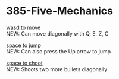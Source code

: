 # 385-Five-Mechanics

[wasd to move](https://awesomeedl.github.io/385-Five-Mechanics/wasd)  
NEW: Can move diagonally with Q, E, Z, C  

[space to jump](https://awesomeedl.github.io/385-Five-Mechanics/Space-to-jump)  
NEW: Can also press the Up arrow to jump  

[space to shoot](https://awesomeedl.github.io/385-Five-Mechanics/Space-to-shoot)  
NEW: Shoots two more bullets diagonally  


